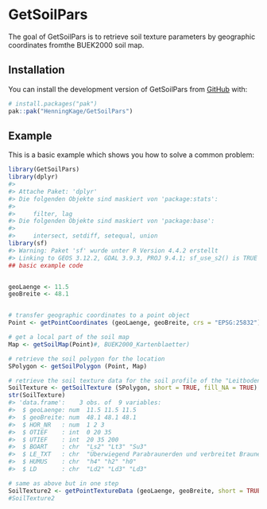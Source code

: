 
<!-- README.md is generated from README.Rmd. Please edit that file -->

# GetSoilPars

<!-- badges: start -->
<!-- badges: end -->

The goal of GetSoilPars is to retrieve soil texture parameters by
geographic coordinates fromthe BUEK2000 soil map.

## Installation

You can install the development version of GetSoilPars from
[GitHub](https://github.com/) with:

``` r
# install.packages("pak")
pak::pak("HenningKage/GetSoilPars")
```

## Example

This is a basic example which shows you how to solve a common problem:

``` r
library(GetSoilPars)
library(dplyr)
#> 
#> Attache Paket: 'dplyr'
#> Die folgenden Objekte sind maskiert von 'package:stats':
#> 
#>     filter, lag
#> Die folgenden Objekte sind maskiert von 'package:base':
#> 
#>     intersect, setdiff, setequal, union
library(sf)
#> Warning: Paket 'sf' wurde unter R Version 4.4.2 erstellt
#> Linking to GEOS 3.12.2, GDAL 3.9.3, PROJ 9.4.1; sf_use_s2() is TRUE
## basic example code


geoLaenge <- 11.5
geoBreite <- 48.1


# transfer geographic coordinates to a point object
Point <- getPointCoordinates (geoLaenge, geoBreite, crs = "EPSG:25832")

# get a local part of the soil map
Map <- getSoilMap(Point)#, BUEK2000_Kartenblaetter)

# retrieve the soil polygon for the location
SPolygon <- getSoilPolygon (Point, Map)

# retrieve the soil texture data for the soil profile of the "Leitboden"
SoilTexture <- getSoilTexture (SPolygon, short = TRUE, fill_NA = TRUE)
str(SoilTexture)
#> 'data.frame':    3 obs. of  9 variables:
#>  $ geoLaenge: num  11.5 11.5 11.5
#>  $ geoBreite: num  48.1 48.1 48.1
#>  $ HOR_NR   : num  1 2 3
#>  $ OTIEF    : int  0 20 35
#>  $ UTIEF    : int  20 35 200
#>  $ BOART    : chr  "Ls2" "Lt3" "Su3"
#>  $ LE_TXT   : chr  "Überwiegend Parabraunerden und verbreitet Braunerde-Parabraunerden aus carbonatreichem, würmzeitlichem Schotter"| __truncated__ "Überwiegend Parabraunerden und verbreitet Braunerde-Parabraunerden aus carbonatreichem, würmzeitlichem Schotter"| __truncated__ "Überwiegend Parabraunerden und verbreitet Braunerde-Parabraunerden aus carbonatreichem, würmzeitlichem Schotter"| __truncated__
#>  $ HUMUS    : chr  "h4" "h2" "h0"
#>  $ LD       : chr  "Ld2" "Ld3" "Ld3"
```

``` r
# same as above but in one step
SoilTexture2 <- getPointTextureData (geoLaenge, geoBreite, short = TRUE, fill_NA = TRUE)
#SoilTexture2
```
